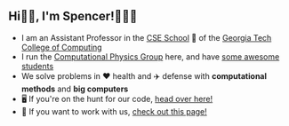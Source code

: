 ## Hi👋🏼, I'm Spencer!👨🏻‍💻

* I am an Assistant Professor in the [CSE School](https://cse.gatech.edu) 🏫 of the [Georgia Tech College of Computing](https://www.cc.gatech.edu/)
* I run the [Computational Physics Group](https://comp-physics.group) here, and have [some awesome students](https://comp-physics.group/team)
* We solve problems in ❤️ health and ✈️ defense with **computational methods** and **big computers**
* 🖥️ If you're on the hunt for our code, [head over here!](https://github.com/comp-physics)
* 👥 If you want to work with us, [check out this page!](https://comp-physics.group/vacancies.html) 
